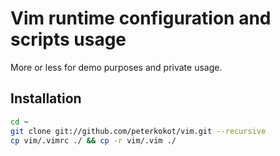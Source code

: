 Vim runtime configuration and scripts usage
===========================================

More or less for demo purposes and private usage.

Installation
------------

```bash
cd ~
git clone git://github.com/peterkokot/vim.git --recursive
cp vim/.vimrc ./ && cp -r vim/.vim ./
```


